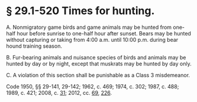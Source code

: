 # § 29.1-520 Times for hunting.

<p>A. Nonmigratory game birds and game animals may be hunted from one-half hour before sunrise to one-half hour after sunset. Bears may be hunted without capturing or taking from 4:00 a.m. until 10:00 p.m. during bear hound training season.</p><p>B. Fur-bearing animals and nuisance species of birds and animals may be hunted by day or by night, except that muskrats may be hunted by day only.</p><p>C. A violation of this section shall be punishable as a Class 3 misdemeanor.</p><p>Code 1950, §§ 29-141, 29-142; 1962, c. 469; 1974, c. 302; 1987, c. 488; 1989, c. 421; 2008, c. <a href='http://lis.virginia.gov/cgi-bin/legp604.exe?081+ful+CHAP0031'>31</a>; 2012, cc. <a href='http://lis.virginia.gov/cgi-bin/legp604.exe?121+ful+CHAP0069'>69</a>, <a href='http://lis.virginia.gov/cgi-bin/legp604.exe?121+ful+CHAP0226'>226</a>.</p>